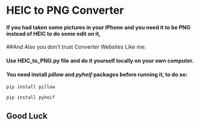 # HEIC to PNG Converter

#### If you had taken some pictures in your IPhone and you need it to be PNG instead of HEIC to do some edit on it, 
##And Also you don't trust Converter Websites Like me:
#### Use HEIC_to_PNG.py file and do it yourself locally on your own computer.

#### You need install _pillow_ and _pyheif_ packages before running it, to do so:
`pip install pillow` 

`pip install pyheif`

## **Good Luck**